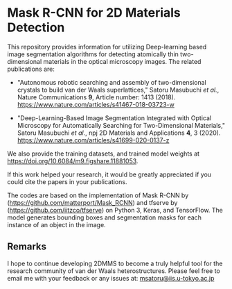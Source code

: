 # Mask R-CNN for 2D Materials Detection
This repository provides information for utilizing Deep-learning based image segmentation algorithms for detecting atomically thin two-dimensional materials in the optical microscopy images. The related publications are: 

* "Autonomous robotic searching and assembly of two-dimensional crystals to build van der Waals superlattices," Satoru Masubuchi *et al.*, Nature Communications **9**, Article number: 1413 (2018). https://www.nature.com/articles/s41467-018-03723-w

* "Deep-Learning-Based Image Segmentation Integrated with Optical Microscopy for Automatically Searching for Two-Dimensional Materials," Satoru Masubuchi *et al.*, npj 2D Materials and Applications **4**, 3 (2020). https://www.nature.com/articles/s41699-020-0137-z

We also provide the training datasets, and trained model weights at https://doi.org/10.6084/m9.figshare.11881053.

If this work helped your research, it would be greatly appreciated if you could cite the papers in your publications.

The codes are based on the implementation of Mask R-CNN by (https://github.com/matterport/Mask_RCNN) and tfserve by (https://github.com/iitzco/tfserve) on Python 3, Keras, and TensorFlow. The model generates bounding boxes and segmentation masks for each instance of an object in the image. 

## Remarks
I hope to continue developing 2DMMS to become a truly helpful tool for the research community of van der Waals heterostructures. Please feel free to email me with your feedback or any issues at: msatoru@iis.u-tokyo.ac.jp

